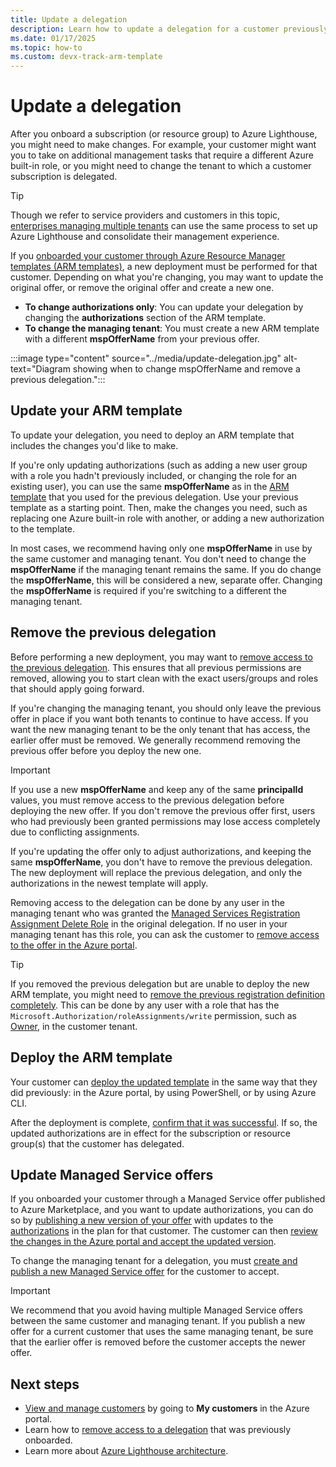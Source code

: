 ```yaml
---
title: Update a delegation
description: Learn how to update a delegation for a customer previously onboarded to Azure Lighthouse.
ms.date: 01/17/2025
ms.topic: how-to
ms.custom: devx-track-arm-template
---
```


# Update a delegation

After you onboard a subscription (or resource group) to Azure Lighthouse, you might need to make changes. For example, your customer might want you to take on additional management tasks that require a different Azure built-in role, or you might need to change the tenant to which a customer subscription is delegated.

> [!TIP]
> Though we refer to service providers and customers in this topic, [enterprises managing multiple tenants](../concepts/enterprise.md) can use the same process to set up Azure Lighthouse and consolidate their management experience.

If you [onboarded your customer through Azure Resource Manager templates (ARM templates)](onboard-customer.md), a new deployment must be performed for that customer. Depending on what you're changing, you may want to update the original offer, or remove the original offer and create a new one.

- **To change authorizations only**: You can update your delegation by changing the **authorizations** section of the ARM template.
- **To change the managing tenant**: You must create a new ARM template with a different **mspOfferName** from your previous offer.

:::image type="content" source="../media/update-delegation.jpg" alt-text="Diagram showing when to change mspOfferName and remove a previous delegation.":::

## Update your ARM template

To update your delegation, you need to deploy an ARM template that includes the changes you'd like to make.

If you're only updating authorizations (such as adding a new user group with a role you hadn't previously included, or changing the role for an existing user), you can use the same **mspOfferName** as in the [ARM template](onboard-customer.md#create-an-azure-resource-manager-template) that you used for the previous delegation. Use your previous template as a starting point. Then, make the changes you need, such as replacing one Azure built-in role with another, or adding a new authorization to the template.

In most cases, we recommend having only one **mspOfferName** in use by the same customer and managing tenant. You don't need to change the **mspOfferName** if the managing tenant remains the same. If you do change the **mspOfferName**, this will be considered a new, separate offer. Changing the **mspOfferName** is required if you're switching to a different the managing tenant.

## Remove the previous delegation

Before performing a new deployment, you may want to [remove access to the previous delegation](remove-delegation.md). This ensures that all previous permissions are removed, allowing you to start clean with the exact users/groups and roles that should apply going forward.

If you're changing the managing tenant, you should only leave the previous offer in place if you want both tenants to continue to have access. If you want the new managing tenant to be the only tenant that has access, the earlier offer must be removed. We generally recommend removing the previous offer before you deploy the new one.

> [!IMPORTANT]
> If you use a new **mspOfferName** and keep any of the same **principalId** values, you must remove access to the previous delegation before deploying the new offer. If you don't remove the previous offer first, users who had previously been granted permissions may lose access completely due to conflicting assignments.

If you're updating the offer only to adjust authorizations, and keeping the same **mspOfferName**, you don't have to remove the previous delegation. The new deployment will replace the previous delegation, and only the authorizations in the newest template will apply.

Removing access to the delegation can be done by any user in the managing tenant who was granted the [Managed Services Registration Assignment Delete Role](/azure/role-based-access-control/built-in-roles#managed-services-registration-assignment-delete-role) in the original delegation. If no user in your managing tenant has this role, you can ask the customer to [remove access to the offer in the Azure portal](view-manage-service-providers.md#remove-service-provider-offers).

> [!TIP]
> If you removed the previous delegation but are unable to deploy the new ARM template, you might need to [remove the previous registration definition completely](/powershell/module/az.managedservices/remove-azmanagedservicesdefinition). This can be done by any user with a role that has the `Microsoft.Authorization/roleAssignments/write` permission, such as [Owner](/azure/role-based-access-control/built-in-roles#owner), in the customer tenant.  

## Deploy the ARM template

Your customer can [deploy the updated template](onboard-customer.md#deploy-the-azure-resource-manager-template) in the same way that they did previously: in the Azure portal, by using PowerShell, or by using Azure CLI.

After the deployment is complete, [confirm that it was successful](onboard-customer.md#confirm-successful-onboarding). If so, the updated authorizations are in effect for the subscription or resource group(s) that the customer has delegated.

## Update Managed Service offers

If you onboarded your customer through a Managed Service offer published to Azure Marketplace, and you want to update authorizations, you can do so by [publishing a new version of your offer](/azure/marketplace/update-existing-offer) with updates to the [authorizations](/azure/marketplace/create-managed-service-offer-plans#authorizations) in the plan for that customer. The customer can then [review the changes in the Azure portal and accept the updated version](view-manage-service-providers.md#update-service-provider-offers).

To change the managing tenant for a delegation, you must [create and publish a new Managed Service offer](publish-managed-services-offers.md) for the customer to accept.

> [!IMPORTANT]
> We recommend that you avoid having multiple Managed Service offers between the same customer and managing tenant. If you publish a new offer for a current customer that uses the same managing tenant, be sure that the earlier offer is removed before the customer accepts the newer offer.

## Next steps

- [View and manage customers](view-manage-customers.md) by going to **My customers** in the Azure portal.
- Learn how to [remove access to a delegation](remove-delegation.md) that was previously onboarded.
- Learn more about [Azure Lighthouse architecture](../concepts/architecture.md).
